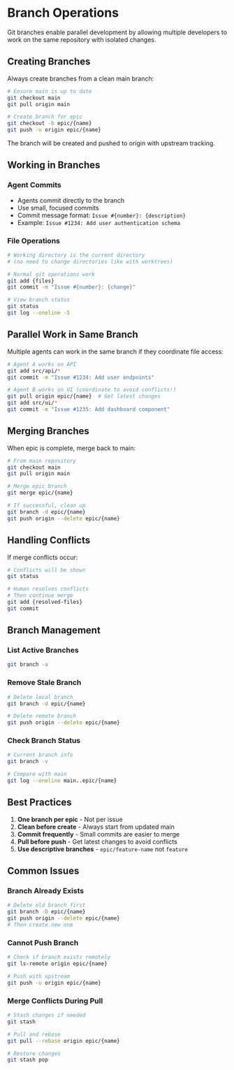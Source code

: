 # Branch Operations

Git branches enable parallel development by allowing multiple developers to work on the same repository with isolated changes.

## Creating Branches

Always create branches from a clean main branch:
```bash
# Ensure main is up to date
git checkout main
git pull origin main

# Create branch for epic
git checkout -b epic/{name}
git push -u origin epic/{name}
```

The branch will be created and pushed to origin with upstream tracking.

## Working in Branches

### Agent Commits
- Agents commit directly to the branch
- Use small, focused commits
- Commit message format: `Issue #{number}: {description}`
- Example: `Issue #1234: Add user authentication schema`

### File Operations
```bash
# Working directory is the current directory
# (no need to change directories like with worktrees)

# Normal git operations work
git add {files}
git commit -m "Issue #{number}: {change}"

# View branch status
git status
git log --oneline -5
```

## Parallel Work in Same Branch

Multiple agents can work in the same branch if they coordinate file access:
```bash
# Agent A works on API
git add src/api/*
git commit -m "Issue #1234: Add user endpoints"

# Agent B works on UI (coordinate to avoid conflicts!)
git pull origin epic/{name}  # Get latest changes
git add src/ui/*
git commit -m "Issue #1235: Add dashboard component"
```

## Merging Branches

When epic is complete, merge back to main:
```bash
# From main repository
git checkout main
git pull origin main

# Merge epic branch
git merge epic/{name}

# If successful, clean up
git branch -d epic/{name}
git push origin --delete epic/{name}
```

## Handling Conflicts

If merge conflicts occur:
```bash
# Conflicts will be shown
git status

# Human resolves conflicts
# Then continue merge
git add {resolved-files}
git commit
```

## Branch Management

### List Active Branches
```bash
git branch -a
```

### Remove Stale Branch
```bash
# Delete local branch
git branch -d epic/{name}

# Delete remote branch
git push origin --delete epic/{name}
```

### Check Branch Status
```bash
# Current branch info
git branch -v

# Compare with main
git log --oneline main..epic/{name}
```

## Best Practices

1. **One branch per epic** - Not per issue
2. **Clean before create** - Always start from updated main
3. **Commit frequently** - Small commits are easier to merge
4. **Pull before push** - Get latest changes to avoid conflicts
5. **Use descriptive branches** - `epic/feature-name` not `feature`

## Common Issues

### Branch Already Exists
```bash
# Delete old branch first
git branch -D epic/{name}
git push origin --delete epic/{name}
# Then create new one
```

### Cannot Push Branch
```bash
# Check if branch exists remotely
git ls-remote origin epic/{name}

# Push with upstream
git push -u origin epic/{name}
```

### Merge Conflicts During Pull
```bash
# Stash changes if needed
git stash

# Pull and rebase
git pull --rebase origin epic/{name}

# Restore changes
git stash pop
```
